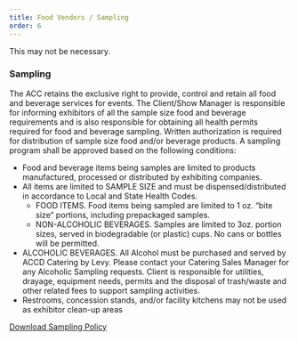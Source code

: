 ```yaml
---
title: Food Vendors / Sampling
order: 6
---
```


This may not be necessary.

### Sampling

The ACC retains the exclusive right to provide, control and retain all food and beverage services for events. The Client/Show Manager is responsible for informing exhibitors of all the sample size food and beverage requirements and is also responsible for obtaining all health permits required for food and beverage sampling. Written authorization is required for distribution of sample size food and/or beverage products. A sampling program shall be approved based on the following conditions:

- Food and beverage items being samples are limited to products manufactured, processed or distributed by exhibiting companies.
- All items are limited to SAMPLE SIZE and must be dispensed/distributed in accordance to Local and State Health Codes.
  - FOOD ITEMS. Food items being sampled are limited to 1 oz. “bite size” portions, including prepackaged samples.
  - NON-ALCOHOLIC BEVERAGES. Samples are limited to 3oz. portion sizes, served in biodegradable (or plastic) cups. No cans or bottles will be permitted.
- ALCOHOLIC BEVERAGES. All Alcohol must be purchased and served by ACCD Catering by Levy. Please contact your Catering Sales Manager for any Alcoholic Sampling requests. Client is responsible  for utilities, drayage, equipment needs, permits and the disposal of trash/waste and other related fees to support sampling activities.
- Restrooms, concession stands, and/or facility kitchens may not be used as exhibitor clean-up areas

[Download Sampling Policy](https://assets.austinconventioncenter.com/2021/food_and_beverage/ACC-Catering-Sampling-Policy.pdf)
